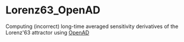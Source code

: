 # Lorenz63_OpenAD
Computing (incorrect) long-time averaged sensitivity derivatives of the Lorenz'63 attractor using [OpenAD](http://www.mcs.anl.gov/OpenAD)
